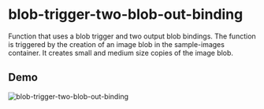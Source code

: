 # blob-trigger-two-blob-out-binding
Function that uses a blob trigger and two output blob bindings. The function is triggered by the creation of an image blob in the sample-images container. It creates small and medium size copies of the image blob.

## Demo
![blob-trigger-two-blob-out-binding](https://github.com/YousefKJM/az-func-csharp-scenarios/raw/master/demos/blob-trigger-two-blob-out-binding.gif)